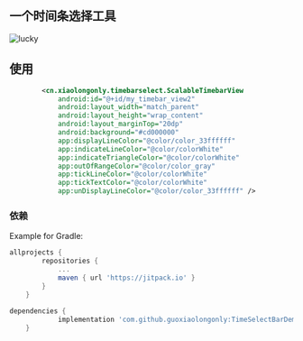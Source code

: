 ## 一个时间条选择工具

![lucky](https://raw.githubusercontent.com/guoxiaolongonly/TimeSelectBarDemo/master/pic/666.png)



## 使用

```xml
        <cn.xiaolongonly.timebarselect.ScalableTimebarView
            android:id="@+id/my_timebar_view2"
            android:layout_width="match_parent"
            android:layout_height="wrap_content"
            android:layout_marginTop="20dp"
            android:background="#cd000000"
            app:displayLineColor="@color/color_33ffffff"
            app:indicateLineColor="@color/colorWhite"
            app:indicateTriangleColor="@color/colorWhite"
            app:outOfRangeColor="@color/color_gray"
            app:tickLineColor="@color/colorWhite"
            app:tickTextColor="@color/colorWhite"
            app:unDisplayLineColor="@color/color_33ffffff" />

```


### 依赖

Example for Gradle:

``` gradle
allprojects {
		repositories {
			...
			maven { url 'https://jitpack.io' }
		}
	}
	
dependencies {
	        implementation 'com.github.guoxiaolongonly:TimeSelectBarDemo:1.0.0'
	}
	
```

